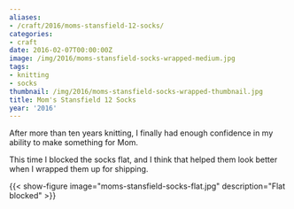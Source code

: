 ```yaml
---
aliases:
- /craft/2016/moms-stansfield-12-socks/
categories:
- craft
date: 2016-02-07T00:00:00Z
image: /img/2016/moms-stansfield-socks-wrapped-medium.jpg
tags:
- knitting
- socks
thumbnail: /img/2016/moms-stansfield-socks-wrapped-thumbnail.jpg
title: Mom's Stansfield 12 Socks
year: '2016'
---
```

After more than ten years knitting, I finally had enough confidence in my ability
to make something for Mom.
<!--more-->

This time I blocked the socks flat, and I think that helped them look better
when I wrapped them up for shipping.

{{< show-figure image="moms-stansfield-socks-flat.jpg" description="Flat blocked" >}}

